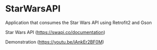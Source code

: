 # StarWarsAPI

Application that consumes the Star Wars API using Retrofit2 and Gson

Star Wars API (https://swapi.co/documentation)

Demonstration (https://youtu.be/iAnkEr2BF0M)

